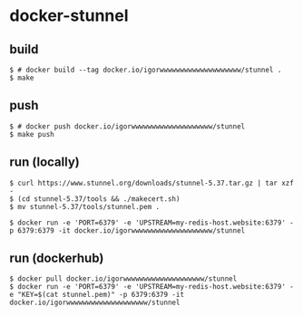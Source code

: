 # docker-stunnel

## build

    $ # docker build --tag docker.io/igorwwwwwwwwwwwwwwwwwwww/stunnel .
    $ make

## push

    $ # docker push docker.io/igorwwwwwwwwwwwwwwwwwwww/stunnel
    $ make push

## run (locally)

    $ curl https://www.stunnel.org/downloads/stunnel-5.37.tar.gz | tar xzf -
    $ (cd stunnel-5.37/tools && ./makecert.sh)
    $ mv stunnel-5.37/tools/stunnel.pem .

    $ docker run -e 'PORT=6379' -e 'UPSTREAM=my-redis-host.website:6379' -p 6379:6379 -it docker.io/igorwwwwwwwwwwwwwwwwwwww/stunnel

## run (dockerhub)

    $ docker pull docker.io/igorwwwwwwwwwwwwwwwwwwww/stunnel
    $ docker run -e 'PORT=6379' -e 'UPSTREAM=my-redis-host.website:6379' -e "KEY=$(cat stunnel.pem)" -p 6379:6379 -it docker.io/igorwwwwwwwwwwwwwwwwwwww/stunnel
